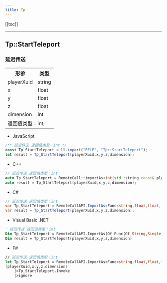 ```yaml
---
title: Tp
---
```


[[toc]]


---
## Tp::StartTeleport
### 延迟传送
<table><tr><th>形参</th><th>类型</th></tr>
<tr><td>playerXuid</td><td>string</td></tr>
<tr><td>x</td><td>float</td></tr>
<tr><td>y</td><td>float</td></tr>
<tr><td>z</td><td>float</td></tr>
<tr><td>dimension</td><td>int</td></tr>
<tr><td colspan="2">返回值类型：int;</td></tr></table>

 - JavaScript
```js
/** 延迟传送 返回值类型：int */
const Tp_StartTeleport = ll.import("PFLP", "Tp::StartTeleport");
let result = Tp_StartTeleport(playerXuid,x,y,z,dimension);
```
 - C++
```cpp
// 延迟传送 返回值类型：int
auto Tp_StartTeleport = RemoteCall::importAs<int(std::string const& playerXuid,float const& x,float const& y,float const& z,int const& dimension)>("PFLP", "Tp::StartTeleport");
auto result = Tp_StartTeleport(playerXuid,x,y,z,dimension);
```
 - C#
```csharp
// 延迟传送 返回值类型：int
var Tp_StartTeleport = RemoteCallAPI.ImportAs<Func<string,float,float,float,int,int>>("PFLP", "Tp::StartTeleport");
var result = Tp_StartTeleport(playerXuid,x,y,z,dimension);
```
 - Visual Basic .NET
```vb
' 延迟传送 返回值类型：int
Dim Tp_StartTeleport = RemoteCallAPI.ImportAs(Of Func(Of String,Single,Single,Single,Integer,Integer))("PFLP", "Tp::StartTeleport")
Dim result = Tp_StartTeleport(playerXuid,x,y,z,dimension)
```
 - F#
```fsharp
// 延迟传送 返回值类型：int
let Tp_StartTeleport = RemoteCallAPI.ImportAs<Func<string,float,float,float,int,int>>("PFLP", "Tp::StartTeleport")
(playerXuid,x,y,z,dimension)
	|>Tp_StartTeleport.Invoke
	|>ignore
```

